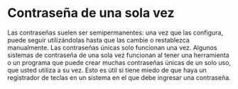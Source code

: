 [Title]: # (Contraseña de un solo uso)
[Order]: # (81)

# Contraseña de una sola vez

Las contraseñas suelen ser semipermanentes: una vez que las configura, puede seguir utilizándolas hasta que las cambie o restablezca manualmente. Las contraseñas únicas solo funcionan una vez. Algunos sistemas de contraseña de una sola vez funcionan al tener una herramienta o un programa que puede crear muchas contraseñas únicas de un solo uso, que usted utiliza a su vez. Esto es útil si tiene miedo de que haya un registrador de teclas en un sistema en el que debe ingresar una contraseña.